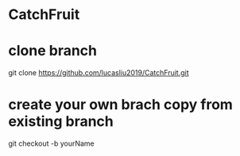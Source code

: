 # CatchFruit

# clone branch
git clone https://github.com/lucasliu2019/CatchFruit.git

# create your own brach copy from existing branch
git checkout -b yourName
